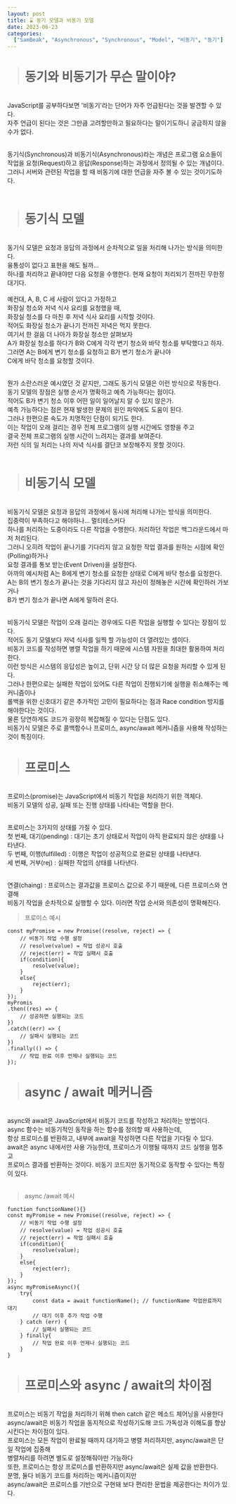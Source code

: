 ```yaml
---
layout: post
title: ⌛️ 동기 모델과 비동기 모델
date: 2023-06-23
categories:
  ["SamBeak", "Asynchronous", "Synchronous", "Model", "비동기", "동기"]
---
```


> # 동기와 비동기가 무슨 말이야?

<br>
JavaScript를 공부하다보면 '비동기'라는 단어가 자주 언급된다는 것을 발견할 수 있다. <br>
자주 언급이 된다는 것은 그만큼 고려할만하고 필요하다는 말이기도하니 궁금하지 않을 수가 없다. <br><br>

동기식(Synchronous)과 비동기식(Asynchronous)라는 개념은 프로그램 요소들이 <br>
작업을 요청(Request)하고 응답(Response)하는 과정에서 정의될 수 있는 개념이다. <br>
그러니 서버와 관련된 작업을 할 때 비동기에 대한 언급을 자주 볼 수 있는 것이기도하다. <br><br>

> # 동기식 모델

<br>
동기식 모델은 요청과 응답의 과정에서 순차적으로 일을 처리해 나가는 방식을 의미한다. <br>
융통성이 없다고 표현을 해도 될까... <br>
하나를 처리하고 끝내야만 다음 요청을 수행한다. 현재 요청이 처리되기 전까진 무한정 대기다. <br><br>
예컨대, A, B, C 세 사람이 있다고 가정하고 <br>
화장실 청소와 저녁 식사 요리를 요청했을 때, <br>
화장실 청소를 다 마친 후 저녁 식사 요리를 시작할 것이다. <br>
적어도 화장실 청소가 끝나기 전까진 저녁은 먹지 못한다. <br>
여기서 한 걸음 더 나아가 화장실 청소만 살펴보자 <br>
A가 화장실 청소를 하다가 B와 C에게 각각 변기 청소와 바닥 청소를 부탁했다고 하자.<br>
그러면 A는 B에게 변기 청소를 요청하고 B가 변기 청소가 끝나야 <br>
C에게 바닥 청소를 요청할 것이다. <br><br>

뭔가 소란스러운 예시였던 것 같지만, 그래도 동기식 모델은 이런 방식으로 작동한다. <br>
동기 모델의 장점은 실행 순서가 명확하고 예측 가능하다는 점이다. <br>
적어도 B가 변기 청소 이후 어떤 일이 일어날지 알 수 있지 않은가. <br>
예측 가능하다는 점은 현재 발생한 문제의 원인 파악에도 도움이 된다. <br>
그러나 한편으론 속도가 치명적인 단점이 되기도 한다. <br>
이는 작업이 오래 걸리는 경우 전체 프로그램의 실행 시간에도 영향을 주고 <br>
결국 전체 프로그램의 실행 시간이 느려지는 결과를 보여준다. <br>
저런 식의 일 처리는 나의 저녁 식사를 결단코 보장해주지 못할 것이다. <br><br>

> # 비동기식 모델

<br>
비동기식 모델은 요청과 응답의 과정에서 동시에 처리해 나가는 방식을 의미한다. <br>
집중력이 부족하다고 해야하나... 멀티테스커다 <br>
하나를 처리하는 도중이라도 다른 작업을 수행한다. 처리하던 작업은 백그라운드에서 마저 처리된다. <br>
그러니 오히려 작업이 끝나기를 기다리지 않고 요청한 작업 결과를 원하는 시점에 확인(Polling)하거나 <br>
요청 결과를 통보 받는(Event Driven)을 설정한다. <br>
아까의 예시처럼 A는 B에게 변기 청소를 요청한 상태로 C에게 바닥 청소를 요청한다. <br>
A는 B의 변기 청소가 끝나는 것을 기다리지 않고 자신이 정해놓은 시간에 확인하러 가보거나 <br>
B가 변기 청소가 끝나면 A에게 말하러 온다. <br><br>

비동기식 모델은 작업이 오래 걸리는 경우에도 다른 작업을 실행할 수 있다는 장점이 있다. <br>
적어도 동기 모델보다 저녁 식사를 일찍 할 가능성이 더 열려있는 셈이다. <br>
비동기 코드를 작성하면 병렬 작업을 하기 때문에 시스템 자원을 최대한 활용하여 처리한다. <br>
이런 방식은 시스템의 응답성은 높이고, 단위 시간 당 더 많은 요청을 처리할 수 있게 된다. <br>
그러나 한편으로는 실패한 작업이 있어도 다른 작업이 진행되기에 실행을 취소해주는 메커니즘이나 <br>
롤백을 위한 신호대기 같은 추가적인 고민이 필요하다는 점과 Race condition 방지를 해야한다는 것이다.<br>
물론 당연하게도 코드가 굉장히 복잡해질 수 있다는 단점도 있다. <br>
비동기식 모델은 주로 콜백함수나 프로미스, async/await 메커니즘을 사용해 작성하는 것이 특징이다. <br>

> # 프로미스

<br>
프로미스(promise)는 JavaScript에서 비동기 작업을 처리하기 위한 객체다. <br>
비동기 모델의 성공, 실패 또는 진행 상태를 나타내는 역할을 한다. <br><br>

프로미스는 3가지의 상태를 가질 수 있다. <br>
첫 번째, 대기(pending) : 대기는 초기 상태로서 작업이 아직 완료되지 않은 상태를 나타낸다. <br>
두 번째, 이행(fulfilled) : 이행은 작업이 성공적으로 완료된 상태를 나타낸다. <br>
세 번째, 거부(rej) : 실패한 작업의 상태를 나타낸다. <br><br>

연결(chaing) : 프로미스는 결과값을 프로미스 값으로 주기 때문에, 다른 프로미스와 연결해 <br>
비동기 작업을 순차적으로 실행할 수 있다. 이러면 작업 순서와 의존성이 명확해진다. <br>

> 프로미스 예시

```
const myPromise = new Promise((resolve, reject) => {
    // 비동기 작업 수행 설정
    // resolve(value) = 작업 성공시 호출
    // reject(err) = 작업 실패시 호출
    if(condition){
        resolve(value);
    }
    else{
        reject(err);
    }
});
myPromis
.then((res) => {
    // 성공하면 실행되는 코드
})
.catch((err) => {
    // 실패시 실행되는 코드
})
.finally(() => {
    // 작업 완료 이후 언제나 실행되는 코드
});
```

> # async / await 메커니즘

<br>
async와 await은 JavaScript에서 비동기 코드를 작성하고 처리하는 방법이다. <br>
async 함수는 비동기적인 동작을 하는 함수를 정의할 때 사용하는데, <br>
항상 프로미스를 반환하고, 내부에 await을 작성하면 다른 작업을 기다릴 수 있다. <br>
await은 async 내에서만 사용 가능한데, 프로미스가 이행될 때까지 코드 실행을 멈추고 <br>
프로미스 결과를 반환하는 것이다. 비동기 코드지만 동기적으로 동작할 수 있다는 특징이 있다. <br><br>

> async /await 예시

```
function functionName(){}
const myPromise = new Promise((resolve, reject) => {
    // 비동기 작업 수행 설정
    // resolve(value) = 작업 성공시 호출
    // reject(err) = 작업 실패시 호출
    if(condition){
        resolve(value);
    }
    else{
        reject(err);
    }
});
async myPromiseAsync(){
    try{
        const data = await functionName(); // functionName 작업완료까지 대기
        // 대기 이후 추가 작업 수행
    } catch (err) {
        // 실패시 실행되는 코드
    } finally{
        // 작업 완료 이후 언제나 실행되는 코드
    }
}
```

> # 프로미스와 async / await의 차이점

<br>
프로미스는 비동기 작업을 처리하기 위해 then catch 같은 메소드 체어닝을 사용한다<br>
async/await은 비동기 작업을 동지적으로 작성하기도해 코드 가독성과 이해도를 향상시킨다는 차이점이 있다. <br>
프로미스는 모든 작업이 완료될 때까지 대기하고 병렬 처리하지만, async/await은 단일 작업에 집중해<br>
병렬처리를 하려면 별도로 설정해줘야만 가능하다 <br>
또한, 프로미스는 항상 프로미스를 반환하지만 async/await은 실제 값을 반환한다. <br>
분명, 둘다 비동기 코드를 처리하는 메커니즘이지만 <br>
async/await은 프로미스를 기반으로 구현돼 보다 편리한 문법을 제공한다는 차이가 있다. <br><br>
